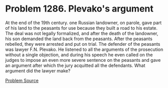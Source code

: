 # Problem 1286. Plevako's argument 

At the end of the 19th century. one Russian landowner, on parole, gave part of his land to the peasants for use because they built a road to his estate. The deal was not legally formalized, and after the death of the landowner, his son demanded the land back from the peasants. After the peasants rebelled, they were arrested and put on trial. The defender of the peasants was lawyer F.N. Plevako. He listened to all the arguments of the prosecution without a single objection, and during his speech he even called on the judges to impose an even more severe sentence on the peasants and gave an argument after which the jury acquitted all the defendants. What argument did the lawyer make?

[Problem Source](https://www.trizland.ru/tasks/5741/)